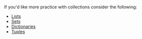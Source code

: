 If you'd like more practice with collections consider the following:

- [Lists](https://pynative.com/python-list-exercise-with-solutions/)
- [Sets](https://pynative.com/python-set-exercise-with-solutions/)
- [Dictionaries](https://pynative.com/python-dictionary-exercise-with-solutions/)
- [Tuples](https://pynative.com/python-tuple-exercise-with-solutions/)